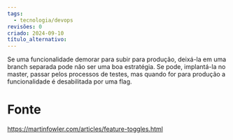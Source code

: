 ```yaml
---
tags:
  - tecnologia/devops
revisões: 0
criado: 2024-09-10
título_alternativo:
---
```

Se uma funcionalidade demorar para subir para produção, deixá-la em uma branch separada pode não ser uma boa estratégia. Se pode, implantá-la no master, passar pelos processos de testes, mas quando for para produção a funcionalidade é desabilitada por uma flag.
# Fonte
https://martinfowler.com/articles/feature-toggles.html